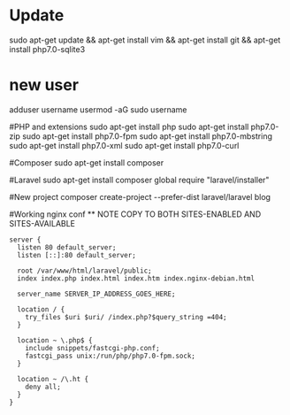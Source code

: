 # Update
  sudo apt-get update && apt-get install vim && apt-get install git && apt-get install php7.0-sqlite3


# new user
  adduser username
  usermod -aG sudo username


#PHP and extensions
  sudo apt-get install php
  sudo apt-get install php7.0-zip
  sudo apt-get install php7.0-fpm 
  sudo apt-get install php7.0-mbstring
  sudo apt-get install php7.0-xml 
  sudo apt-get install php7.0-curl
  
#Composer
  sudo apt-get install composer
  
#Laravel
  sudo apt-get install
  composer global require "laravel/installer"
  
#New project
  composer create-project --prefer-dist laravel/laravel blog
  
#Working nginx conf
** NOTE COPY TO BOTH SITES-ENABLED AND SITES-AVAILABLE
  
    server {
      listen 80 default_server;
      listen [::]:80 default_server;

      root /var/www/html/laravel/public;
      index index.php index.html index.htm index.nginx-debian.html

      server_name SERVER_IP_ADDRESS_GOES_HERE;

      location / {
        try_files $uri $uri/ /index.php?$query_string =404;
      }    

      location ~ \.php$ {
        include snippets/fastcgi-php.conf;
        fastcgi_pass unix:/run/php/php7.0-fpm.sock;
      }

      location ~ /\.ht {
        deny all;
      }
    }






  
